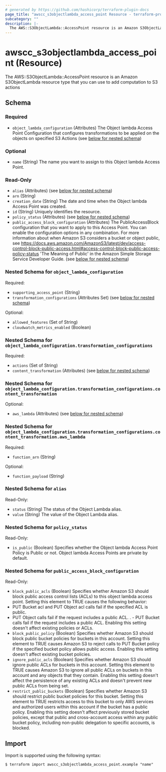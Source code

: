 ```yaml
---
# generated by https://github.com/hashicorp/terraform-plugin-docs
page_title: "awscc_s3objectlambda_access_point Resource - terraform-provider-awscc"
subcategory: ""
description: |-
  The AWS::S3ObjectLambda::AccessPoint resource is an Amazon S3ObjectLambda resource type that you can use to add computation to S3 actions
---
```


# awscc_s3objectlambda_access_point (Resource)

The AWS::S3ObjectLambda::AccessPoint resource is an Amazon S3ObjectLambda resource type that you can use to add computation to S3 actions



<!-- schema generated by tfplugindocs -->
## Schema

### Required

- `object_lambda_configuration` (Attributes) The Object lambda Access Point Configuration that configures transformations to be applied on the objects on specified S3 Actions (see [below for nested schema](#nestedatt--object_lambda_configuration))

### Optional

- `name` (String) The name you want to assign to this Object lambda Access Point.

### Read-Only

- `alias` (Attributes) (see [below for nested schema](#nestedatt--alias))
- `arn` (String)
- `creation_date` (String) The date and time when the Object lambda Access Point was created.
- `id` (String) Uniquely identifies the resource.
- `policy_status` (Attributes) (see [below for nested schema](#nestedatt--policy_status))
- `public_access_block_configuration` (Attributes) The PublicAccessBlock configuration that you want to apply to this Access Point. You can enable the configuration options in any combination. For more information about when Amazon S3 considers a bucket or object public, see https://docs.aws.amazon.com/AmazonS3/latest/dev/access-control-block-public-access.html#access-control-block-public-access-policy-status 'The Meaning of Public' in the Amazon Simple Storage Service Developer Guide. (see [below for nested schema](#nestedatt--public_access_block_configuration))

<a id="nestedatt--object_lambda_configuration"></a>
### Nested Schema for `object_lambda_configuration`

Required:

- `supporting_access_point` (String)
- `transformation_configurations` (Attributes Set) (see [below for nested schema](#nestedatt--object_lambda_configuration--transformation_configurations))

Optional:

- `allowed_features` (Set of String)
- `cloudwatch_metrics_enabled` (Boolean)

<a id="nestedatt--object_lambda_configuration--transformation_configurations"></a>
### Nested Schema for `object_lambda_configuration.transformation_configurations`

Required:

- `actions` (Set of String)
- `content_transformation` (Attributes) (see [below for nested schema](#nestedatt--object_lambda_configuration--transformation_configurations--content_transformation))

<a id="nestedatt--object_lambda_configuration--transformation_configurations--content_transformation"></a>
### Nested Schema for `object_lambda_configuration.transformation_configurations.content_transformation`

Optional:

- `aws_lambda` (Attributes) (see [below for nested schema](#nestedatt--object_lambda_configuration--transformation_configurations--content_transformation--aws_lambda))

<a id="nestedatt--object_lambda_configuration--transformation_configurations--content_transformation--aws_lambda"></a>
### Nested Schema for `object_lambda_configuration.transformation_configurations.content_transformation.aws_lambda`

Required:

- `function_arn` (String)

Optional:

- `function_payload` (String)





<a id="nestedatt--alias"></a>
### Nested Schema for `alias`

Read-Only:

- `status` (String) The status of the Object Lambda alias.
- `value` (String) The value of the Object Lambda alias.


<a id="nestedatt--policy_status"></a>
### Nested Schema for `policy_status`

Read-Only:

- `is_public` (Boolean) Specifies whether the Object lambda Access Point Policy is Public or not. Object lambda Access Points are private by default.


<a id="nestedatt--public_access_block_configuration"></a>
### Nested Schema for `public_access_block_configuration`

Read-Only:

- `block_public_acls` (Boolean) Specifies whether Amazon S3 should block public access control lists (ACLs) to this object lambda access point. Setting this element to TRUE causes the following behavior:
- PUT Bucket acl and PUT Object acl calls fail if the specified ACL is public.
 - PUT Object calls fail if the request includes a public ACL.
. - PUT Bucket calls fail if the request includes a public ACL.
Enabling this setting doesn't affect existing policies or ACLs.
- `block_public_policy` (Boolean) Specifies whether Amazon S3 should block public bucket policies for buckets in this account. Setting this element to TRUE causes Amazon S3 to reject calls to PUT Bucket policy if the specified bucket policy allows public access. Enabling this setting doesn't affect existing bucket policies.
- `ignore_public_acls` (Boolean) Specifies whether Amazon S3 should ignore public ACLs for buckets in this account. Setting this element to TRUE causes Amazon S3 to ignore all public ACLs on buckets in this account and any objects that they contain. Enabling this setting doesn't affect the persistence of any existing ACLs and doesn't prevent new public ACLs from being set.
- `restrict_public_buckets` (Boolean) Specifies whether Amazon S3 should restrict public bucket policies for this bucket. Setting this element to TRUE restricts access to this bucket to only AWS services and authorized users within this account if the bucket has a public policy.
Enabling this setting doesn't affect previously stored bucket policies, except that public and cross-account access within any public bucket policy, including non-public delegation to specific accounts, is blocked.

## Import

Import is supported using the following syntax:

```shell
$ terraform import awscc_s3objectlambda_access_point.example "name"
```
